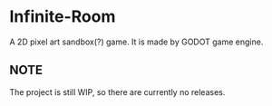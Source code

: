 # Infinite-Room
A 2D pixel art sandbox(?) game.
It is made by GODOT game engine.
## NOTE
The project is still WIP, so there are currently no releases.
